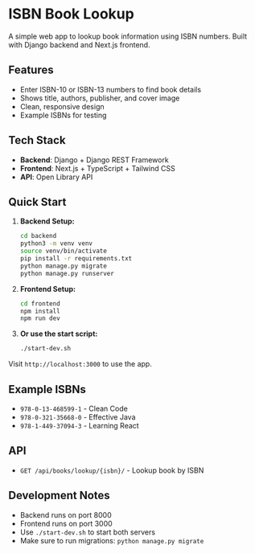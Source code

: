 # ISBN Book Lookup

A simple web app to lookup book information using ISBN numbers. Built with Django backend and Next.js frontend.

## Features

- Enter ISBN-10 or ISBN-13 numbers to find book details
- Shows title, authors, publisher, and cover image
- Clean, responsive design
- Example ISBNs for testing

## Tech Stack

- **Backend**: Django + Django REST Framework
- **Frontend**: Next.js + TypeScript + Tailwind CSS
- **API**: Open Library API

## Quick Start

1. **Backend Setup:**
   ```bash
   cd backend
   python3 -m venv venv
   source venv/bin/activate
   pip install -r requirements.txt
   python manage.py migrate
   python manage.py runserver
   ```

2. **Frontend Setup:**
   ```bash
   cd frontend
   npm install
   npm run dev
   ```

3. **Or use the start script:**
   ```bash
   ./start-dev.sh
   ```

Visit `http://localhost:3000` to use the app.

## Example ISBNs

- `978-0-13-468599-1` - Clean Code
- `978-0-321-35668-0` - Effective Java  
- `978-1-449-37094-3` - Learning React

## API

- `GET /api/books/lookup/{isbn}/` - Lookup book by ISBN

## Development Notes

- Backend runs on port 8000
- Frontend runs on port 3000  
- Use `./start-dev.sh` to start both servers
- Make sure to run migrations: `python manage.py migrate`
